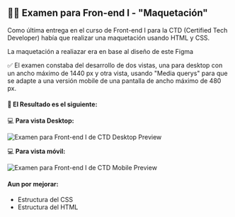 ## 🧑‍💻 Examen para Fron-end I - "Maquetación"

Como última entrega en el curso de Front-end I para la CTD (Certified Tech Developer) había que realizar una maquetación usando HTML y CSS.

La maquetación a realiazar era en base al diseño de este Figma

✅ El examen constaba del desarrollo de dos vistas, una para desktop con un ancho máximo de 1440 px y otra vista, usando "Media querys" para que se adapte a una versión mobile de una pantalla de ancho máximo de 480 px.

#### 🤖 El Resultado es el siguiente:

💻 **Para vista Desktop:**

![Examen para Front-end I de CTD Desktop Preview](https://raw.githubusercontent.com/felipejoq/generic-layout-html-css/main/desktop_preview_1440px.png)

💻 **Para vista móvil:**

![Examen para Front-end I de CTD Mobile Preview](https://raw.githubusercontent.com/felipejoq/generic-layout-html-css/main/mobile_preview_1440px.png)

#### Aun por mejorar:

- Estructura del CSS
- Estructura del HTML
